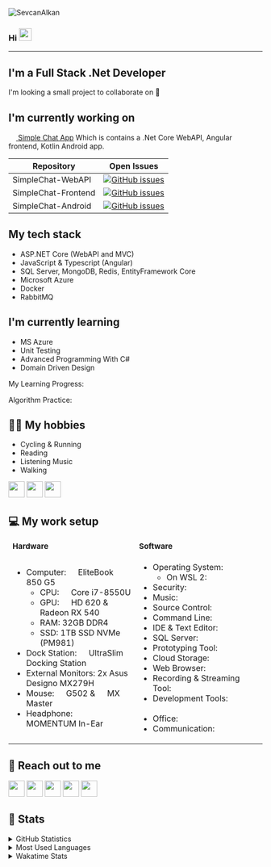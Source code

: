 ![SevcanAlkan](https://media-exp1.licdn.com/dms/image/C4D16AQG4kLNqrPXMIw/profile-displaybackgroundimage-shrink_350_1400/0/1593431882821?e=1625097600&v=beta&t=qv4PM8Ar4X6rJtKNxVX4TYUWoREmgJCe8KtWzqKUb1E)
### Hi <img width="25px" src="https://media.giphy.com/media/hvRJCLFzcasrR4ia7z/giphy.gif" />

---

## I'm a Full Stack .Net Developer

I'm looking a small project to collaborate on 🧐


## I'm currently working on
 <a href="https://github.com/SimpleChatApp" target="_blank">
    <span>
        <img height="15" width="15" src="https://avatars.githubusercontent.com/u/76535822?s=200&v=4"/>
    </span>
Simple Chat App</a> Which is contains a .Net Core WebAPI, Angular frontend, Kotlin Android app.

Repository | Open Issues
------------ | -------------
SimpleChat-WebAPI | [![GitHub issues](https://img.shields.io/github/issues/SimpleChatApp/SimpleChat-WebAPI)](https://github.com/SimpleChatApp/SimpleChat-WebAPI/issues)
SimpleChat-Frontend | [![GitHub issues](https://img.shields.io/github/issues/SimpleChatApp/SimpleChat-Frontend)](https://github.com/SimpleChatApp/SimpleChat-Frontend/issues)
SimpleChat-Android | [![GitHub issues](https://img.shields.io/github/issues/SimpleChatApp/SimpleChat-Android)](https://github.com/SimpleChatApp/SimpleChat-Android/issues)

## My tech stack
* ASP.NET Core (WebAPI and MVC)
* JavaScript & Typescript (Angular)
* SQL Server, MongoDB, Redis, EntityFramework Core
* Microsoft Azure
* Docker
* RabbitMQ

## I'm currently learning

* MS Azure
* Unit Testing
* Advanced Programming With C#
* Domain Driven Design

My Learning Progress: [<img height="15" width="15" src="https://cdn.jsdelivr.net/npm/simple-icons@v4/icons/pluralsight.svg" />][pluralsight]

Algorithm Practice: [<img height="15" width="15" src="https://cdn.jsdelivr.net/npm/simple-icons@v4/icons/hackerrank.svg" />][hackerrank]

## 🚴‍♀️ My hobbies

- Cycling & Running
- Reading
- Listening Music
- Walking

[<img height="32" width="32" src="https://cdn.jsdelivr.net/npm/simple-icons@v4/icons/strava.svg" />][strava]
[<img height="32" width="32" src="https://cdn.jsdelivr.net/npm/simple-icons@v4/icons/garmin.svg" />][garmin]
[<img height="32" width="32" src="https://cdn.jsdelivr.net/npm/simple-icons@v4/icons/goodreads.svg" />][goodreads]

## 💻 My work setup

<table style="border:hidden;">
 <tr style="border:hidden;">
    <td><b style="font-size:15px">Hardware</b></td>
    <td><b style="font-size:15px">Software</b></td>
 </tr>
 <tr>
    <td>
        <ul>
            <li>
                Computer: <img height="15" width="15" src="https://cdn.jsdelivr.net/npm/simple-icons@4.21.0/icons/hp.svg"/> EliteBook 850 G5
                <ul>
                    <li>
                        CPU: <img height="15" width="15" src="https://cdn.jsdelivr.net/npm/simple-icons@4.21.0/icons/intel.svg"/> Core i7-8550U
                    </li>
                    <li>
                        GPU: <img height="15" width="15" src="https://cdn.jsdelivr.net/npm/simple-icons@4.21.0/icons/intel.svg"/> HD 620 & <img height="15" width="15" src="https://cdn.jsdelivr.net/npm/simple-icons@4.21.0/icons/amd.svg"/> Radeon RX 540
                    </li>
                    <li>
                        RAM: 32GB DDR4
                    </li>
                    <li>
                        SSD: 1TB SSD NVMe (PM981)
                    </li>
                </ul>
            </li>
            <li>
                Dock Station: <img height="15" width="15" src="https://cdn.jsdelivr.net/npm/simple-icons@4.21.0/icons/hp.svg"/> UltraSlim Docking Station
            </li>
            <li>
                External Monitors: 2x Asus Designo MX279H
            </li>
            <li>
                Mouse: <img height="15" width="15" src="https://cdn.jsdelivr.net/npm/simple-icons@4.21.0/icons/logitech.svg"/> G502 & <img height="15" width="15" src="https://cdn.jsdelivr.net/npm/simple-icons@4.21.0/icons/logitech.svg"/> MX Master
            </li>
            <li>
                Headphone: <img height="15" width="15" src="https://cdn.jsdelivr.net/npm/simple-icons@4.21.0/icons/sennheiser.svg"/> MOMENTUM In-Ear
            </li>
        </ul>
    </td>
    <td>
        <ul>
            <li>
                Operating System: <img height="15" width="15" src="https://cdn.jsdelivr.net/npm/simple-icons@4.21.0/icons/windows.svg"/>
                <ul>
                    <li>
                        On WSL 2: <img height="15" width="15" src="https://cdn.jsdelivr.net/npm/simple-icons@4.21.0/icons/ubuntu.svg"/>
                    </li>
                </ul>
            </li>
            <li>
            Security: <img height="15" width="65" src="https://img.shields.io/badge/Eset-Nod32-green?style=flat-square"/> <img height="15" width="15" src="https://cdn.jsdelivr.net/npm/simple-icons@4.21.0/icons/1password.svg"/>
            </li>
            <li>
            Music: <img height="15" width="15" src="https://cdn.jsdelivr.net/npm/simple-icons@4.21.0/icons/tidal.svg"/>
            </li>
            <li>
            Source Control: <img height="15" width="15" src="https://cdn.jsdelivr.net/npm/simple-icons@4.21.0/icons/github.svg"/> <img height="15" width="15" src="https://cdn.jsdelivr.net/npm/simple-icons@4.21.0/icons/git.svg"/>
            </li>
            <li>
            Command Line: <img height="15" width="15" src="https://cdn.jsdelivr.net/npm/simple-icons@4.21.0/icons/powershell.svg"/> <img height="15" width="15" src="https://cdn.jsdelivr.net/npm/simple-icons@4.21.0/icons/windowsterminal.svg"/>
            </li>
            <li>
            IDE & Text Editor: <img height="15" width="15" src="https://cdn.jsdelivr.net/npm/simple-icons@4.21.0/icons/rider.svg"/> <img height="15" width="15" src="https://cdn.jsdelivr.net/npm/simple-icons@4.21.0/icons/visualstudiocode.svg"/> <img height="15" width="15" src="https://cdn.jsdelivr.net/npm/simple-icons@4.21.0/icons/azuredataexplorer.svg"/>
            </li>
            <li>
            SQL Server: <img height="15" width="15" src="https://cdn.jsdelivr.net/npm/simple-icons@4.21.0/icons/microsoftsqlserver.svg"/>
            </li>
            <li>
            Prototyping Tool: <img height="15" width="15" src="https://cdn.jsdelivr.net/npm/simple-icons@4.21.0/icons/adobexd.svg"/>
            </li>
            <li>
            Cloud Storage: <img height="15" width="15" src="https://cdn.jsdelivr.net/npm/simple-icons@4.21.0/icons/microsoftonedrive.svg"/>
            </li>
            <li>
            Web Browser: <img height="15" width="15" src="https://cdn.jsdelivr.net/npm/simple-icons@4.21.0/icons/googlechrome.svg"/> <img height="15" width="15" src="https://cdn.jsdelivr.net/npm/simple-icons@4.21.0/icons/microsoftedge.svg"/> <img height="15" width="15" src="https://cdn.jsdelivr.net/npm/simple-icons@4.21.0/icons/opera.svg"/>
            </li>
            <li>
            Recording & Streaming Tool: <img height="15" width="15" src="https://cdn.jsdelivr.net/npm/simple-icons@4.21.0/icons/obsstudio.svg"/>
            </li>
            <li>
            Development Tools: <img height="15" width="65" src="https://img.shields.io/badge/Telerik%20-Fiddler-green?style=flat-square"/> <img height="15" width="15" src="https://cdn.jsdelivr.net/npm/simple-icons@4.21.0/icons/postman.svg"/> <img height="15" width="15" src="https://cdn.jsdelivr.net/npm/simple-icons@4.21.0/icons/docker.svg"/> <img height="15" width="55" src="https://img.shields.io/badge/HyperV-blue?style=flat-square"/>
            </li>
            <li>
            Office: <img height="15" width="15" src="https://cdn.jsdelivr.net/npm/simple-icons@4.21.0/icons/microsoftoffice.svg"/> <img height="15" width="15" src="https://cdn.jsdelivr.net/npm/simple-icons@4.21.0/icons/notion.svg"/> <img height="15" width="65" src="https://img.shields.io/badge/Amazon%20-Kindle-green?style=flat-square"/>
            </li>
            <li>
            Communication: <img height="15" width="15" src="https://cdn.jsdelivr.net/npm/simple-icons@4.21.0/icons/microsoftteams.svg"/> <img height="15" width="15" src="https://cdn.jsdelivr.net/npm/simple-icons@4.21.0/icons/discord.svg"/> <img height="15" width="15" src="https://cdn.jsdelivr.net/npm/simple-icons@4.21.0/icons/whatsapp.
svg"/>
            </li>
        </ul>
    </td>
 </tr>
</table>

## 💬 Reach out to me

[<img height="32" width="32" src="https://cdn.jsdelivr.net/npm/simple-icons@v4/icons/linkedin.svg" />][linkedin]
[<img height="32" width="32" src="https://cdn.jsdelivr.net/npm/simple-icons@v4/icons/twitter.svg" />][twitter]
[<img height="32" width="32" src="https://cdn.jsdelivr.net/npm/simple-icons@v4/icons/discord.svg" />][discord]
[<img height="32" width="32" src="https://cdn.jsdelivr.net/npm/simple-icons@v4/icons/messenger.svg" />][facebook]
[<img height="32" width="32" src="https://cdn.jsdelivr.net/npm/simple-icons@v4/icons/skype.svg" />][skype]

## 🗽 Stats

<details>
    <summary>
        GitHub Statistics
    </summary>
    <img height="180em" src="https://github-readme-stats-eight-theta.vercel.app/api?username=sevcanalkan&show_icons=true&theme=vue&include_all_commits=true&count_private=true"/>
</details>
<details>
    <summary>
        Most Used Languages
    </summary>
    <img height="250em" src="https://github-readme-stats.vercel.app/api/top-langs/?username=sevcanalkan&theme=vue"/>
</details>
<details>
    <summary>
        Wakatime Stats
    </summary>
    <img height="181em" src="https://github-readme-stats.vercel.app/api/wakatime?username=sevcanalkan&theme=vue"/>
</details>


[youtube]: https://www.youtube.com/channel/UCufWUY4x4uA2cxUT99mlLkg
[pluralsight]: https://app.pluralsight.com/profile/sevcan-alkan
[linkedin]: https://www.linkedin.com/in/sevcanalkan/
[twitter]: https://twitter.com/Sevcan_ALKAN
[hackerrank]: https://www.hackerrank.com/sevcanalkan
[strava]: https://www.strava.com/athletes/9976167
[garmin]: https://connect.garmin.com/modern/profile/SevcanALKAN
[instagram]: https://www.instagram.com/sevcan.alkan/
[discord]: https://discord.com/users/572035278064058398
[facebook]: https://www.facebook.com/SevcanALKANN/
[skype]: https://join.skype.com/invite/bK0FvTNhQGqc
[goodreads]: https://www.goodreads.com/user/show/22897743-sevcan-alkan